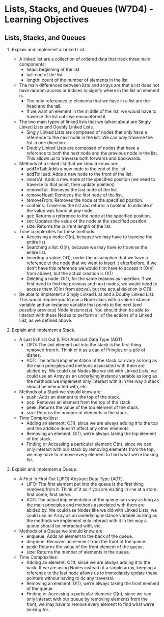 Lists, Stacks, and Queues (W7D4) - Learning Objectives
======================================================

Lists, Stacks, and Queues
-------------------------

1.  Explain and implement a Linked List.

    -   A linked list are a collection of ordered data that track three main components:
        -   head: beginning of the list
        -   tail: end of the list
        -   length: count of the number of elements in the list
    -   The main differences between lists and arrays are that a list does not have random access or indices to signify where in the list an element is.
        -   The only references to elements that we have in a list are the head and the tail.
        -   If we want an element in the middle of the list, we would have to traverse the list until we encountered it.
    -   The two main types of linked lists that we talked about are Singly Linked Lists and Doubly Linked Lists.
        -   Singly Linked Lists are composed of nodes that only have a reference to the next node in the list. We can only traverse the list in one direction.
        -   Doubly Linked Lists are composed of nodes that have a reference to both the next node and the previous node in the list. This allows us to traverse both forwards and backwards.
    -   Methods of a linked list that we should know are:
        -   addToTail: Adds a new node to the end of the list.
        -   addToHead: Adds a new node to the front of the list.
        -   insertAt: Adds a new node at the specified position (we need to traverse to that point, then update pointers)
        -   removeTail: Removes the last node of the list.
        -   removeHead: Removes the first node of the list.
        -   removeFrom: Removes the node at the specified position.
        -   contains: Traverses the list and returns a boolean to indicate if the value was found at any node.
        -   get: Returns a reference to the node at the specified position.
        -   set: Updates the value of the node at the specified position.
        -   size: Returns the current length of the list.
    -   Time complexities for these methods:
        -   Accessing a node: O(n), because we may have to traverse the entire list.
        -   Searching a list: O(n), because we may have to traverse the entire list.
        -   Inserting a value: O(1), under the assumption that we have a reference to the node that we want to insert it after/before. If we don’t have this reference we would first have to access it (O(n) from above), but the actual creation is O(1)
        -   Deleting a node: O(1), for the same reasons as insertion. If we first need to find the previous and next nodes, we would need to access them (O(n) from above), but the actual deletion is O(1)
    -   Be able to implement a Singly Linked List and a Doubly Linked List. This would require you to use a Node class with a value instance variable and an instance variable that points to the next (and possibly previous) Node instance(s). You should then be able to interact with these Nodes to perform all of the actions of a Linked List, as we defined above.

2.  Explain and implement a Stack.

    -   A Last In First Out (LIFO) Abstract Data Type (ADT).
        -   LIFO: The last element put into the stack is the first thing removed from it. Think of it as a can of Pringles or a pile of dishes.
        -   ADT: The actual implementation of the stack can vary as long as the main principles and methods associated with them are abided by. We could use Nodes like we did with Linked Lists, we could use an Array as an underlying instance variable as long as the methods we implement only interact with it in the way a stack should be interacted with, etc.
    -   Methods of a Stack we should know are:
        -   push: Adds an element to the top of the stack.
        -   pop: Removes an element from the top of the stack.
        -   peek: Returns the value of the top element of the stack.
        -   size: Returns the number of elements in the stack.
    -   Time Complexities:
        -   Adding an element: O(1), since we are always adding it to the top and the addition doesn’t affect any other elements.
        -   Removing an element: O(1), we’re always taking the top element of the stack.
        -   Finding or Accessing a particular element: O(n), since we can only interact with our stack by removing elements from the top, we may have to remove every element to find what we’re looking for.

3.  Explain and implement a Queue.

    -   A First In First Out (LIFO) Abstract Data Type (ADT).
        -   LIFO: The first element put into the queue is the first thing removed from it. Think of it as if you are waiting in line at a store, first come, first serve.
        -   ADT: The actual implementation of the queue can vary as long as the main principles and methods associated with them are abided by. We could use Nodes like we did with Linked Lists, we could use an Array as an underlying instance variable as long as the methods we implement only interact with it in the way a queue should be interacted with, etc.
    -   Methods of a Queue we should know are:
        -   enqueue: Adds an element to the back of the queue.
        -   dequeue: Removes an element from the front of the queue.
        -   peek: Returns the value of the front element of the queue.
        -   size: Returns the number of elements in the queue.
    -   Time Complexities:
        -   Adding an element: O(1), since we are always adding it to the back. If we are using Nodes instead of a simple array, keeping a reference to the last node allows us to immediately update these pointers without having to do any traversal.
        -   Removing an element: O(1), we’re always taking the front element of the queue.
        -   Finding or Accessing a particular element: O(n), since we can only interact with our queue by removing elements from the front, we may have to remove every element to find what we’re looking for.

